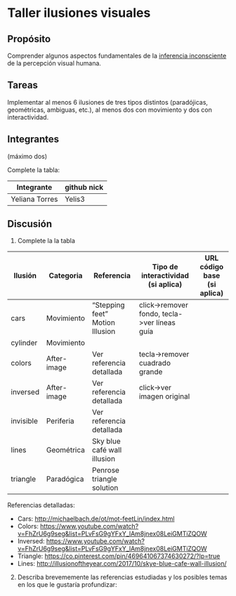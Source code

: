 # Taller ilusiones visuales

## Propósito

Comprender algunos aspectos fundamentales de la [inferencia inconsciente](https://github.com/VisualComputing/Cognitive) de la percepción visual humana.

## Tareas

Implementar al menos 6 ilusiones de tres tipos distintos (paradójicas, geométricas, ambiguas, etc.), al menos dos con movimiento y dos con interactividad.

## Integrantes
(máximo dos)

Complete la tabla:

| Integrante | github nick |
|------------|-------------|
| Yeliana Torres | Yelis3 |

## Discusión

1. Complete la la tabla

| Ilusión  | Categoria | Referencia | Tipo de interactividad (si aplica) | URL código base (si aplica) |
|----------|-----------|------------|------------------------------------|-----------------------------|
| cars     | Movimiento | “Stepping feet” Motion Illusion | click->remover fondo, tecla->ver líneas guía |  |
| cylinder | Movimiento |  |  |  |
| colors   | After-image | Ver referencia detallada | tecla->remover cuadrado grande |  |
| inversed | After-image | Ver referencia detallada | click->ver imagen original |  |
| invisible| Periferia | Ver referencia detallada |  |  |
| lines    | Geométrica | Sky blue café wall illusion |  |  |
| triangle | Paradógica | Penrose triangle solution |  |  |

Referencias detalladas:
- Cars: http://michaelbach.de/ot/mot-feetLin/index.html
- Colors: https://www.youtube.com/watch?v=FhZrU6g9seg&list=PLvFsG9gYFxY_lAm8jnex08LeiGMTiZQOW
- Inversed: https://www.youtube.com/watch?v=FhZrU6g9seg&list=PLvFsG9gYFxY_lAm8jnex08LeiGMTiZQOW
- Triangle: https://co.pinterest.com/pin/469641067374630272/?lp=true
- Lines: http://illusionoftheyear.com/2017/10/skye-blue-cafe-wall-illusion/

2. Describa brevememente las referencias estudiadas y los posibles temas en los que le gustaría profundizar:
